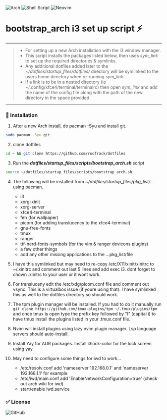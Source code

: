 ![Arch](https://img.shields.io/badge/Arch%20Linux-1793D1?logo=arch-linux&logoColor=fff&style=for-the-badge)
![Shell Script](https://img.shields.io/badge/shell_script-%23121011.svg?style=for-the-badge&logo=gnu-bash&logoColor=white)
![Neovim](https://img.shields.io/badge/NeoVim-%2357A143.svg?&style=for-the-badge&logo=neovim&logoColor=white)

# bootstrap_arch i3 set up script :zap:

---

> - For setting up a new Arch installation with the i3 window manager.
> - This script installs the packages listed below, then uses _sym_link_ to set up the required directories & symlinks.
> - Any additional dotfiles added later to the _~/dotfiles/startup_files/dotfiles/_ directory will be symlinked to the users home directory when re-running _sym_link_.
> - If a link is to be in a nested directory (ie ~/.config/xfce4/terminal/terminalrc) then open _sym_link_ and add the name of the config file along with the path of the new directory in the space provided.

---

### :wrench: Installation

1.  After a new Arch install, do pacman -Syu and install git.  

```sh
sudo pacman -Syu git
```

2.  clone dotfiles

```sh
cd ~ && git clone https://github.com/roofrack/dotfiles
```

3.  Run the **_dotfiles/startup_files/scripts/bootstrap_arch.sh_** script
```sh
source ~/dotfiles/startup_files/scripts/bootstrap_arch.sh
```

4.  The following will be installed from _~/dotfiles/startup_files/pkg_list/..._ using pacman.

    - i3
    - xorg-xinit
    - xorg-server
    - xfce4-terminal
    - feh (for wallpaper)
    - picom (for adding translucency to the xfce4-terminal)
    - gnu-free-fonts
    - tmux
    - ranger
    - ttf-nerd-fonts-symbols (for the vim & ranger devicons plugins)
    - a few other things
    - add any other missing applications to the ...pkg_list/file

5.  I have this symlinked but may need to re-copy /etc/X11/xinit/xinitrc to
    ~/.xinitrc and comment out last 5 lines and add exec i3. dont forget to
    chown .xinitrc to your user or it wont work.

6.  For transluceny edit the /etc/xdg/picom.conf file and comment out vsync. This is a
    virtualbox issue (if youre using that). I have symlinked this as well to the dotfiles directory so should work.

7.  The tpm plugin manager will be installed. If you had to do it manually run  
    `git clone https://github.com/tmux-plugins/tpm ~/.tmux/plugins/tpm` and once tmux is open type the prefix key
    followed by "I" (capital i) to have tmux install the plugins listed in your .tmux.conf file.

8.  Nvim will install plugins using lazy.nvim plugin manager. Lsp language servers should auto-install.

9.  Install Yay for AUR packages. Install i3lock-color for the lock screen using yay.

10. May need to configure some things for iwd to work...

    - /etc/resolv.conf add 'nameserver 192.168.0.1' and 'nameserver 192.168.1.1' for example
    - /etc/iwd/main.conf add 'EnableNetworkConfiguration=true' (check out arch wiki for iwd)
    - start/enable iwd.service

### :white_check_mark: License

![GitHub](https://img.shields.io/github/license/roofrack/dotfiles)
